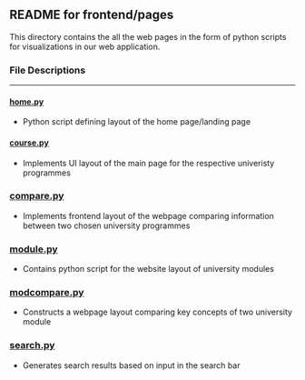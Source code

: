 ## **README for frontend/pages**

This directory contains the all the web pages in the form of python scripts for visualizations in our web application.

### File Descriptions

---

#### [**home.py**](home.py)

* Python script defining layout of the home page/landing page

#### [**course.py**](course.py)

* Implements UI layout of the main page for the respective univeristy programmes

### [**compare.py**](compare.py)

* Implements frontend layout of the webpage comparing information between two chosen university programmes

### [**module.py**](module.py)

* Contains python script for the website layout of university modules

### [**modcompare.py**](modcompare.py)

* Constructs a webpage layout comparing key concepts of two university module

### [**search.py**](search.py)

* Generates search results based on input in the search bar
